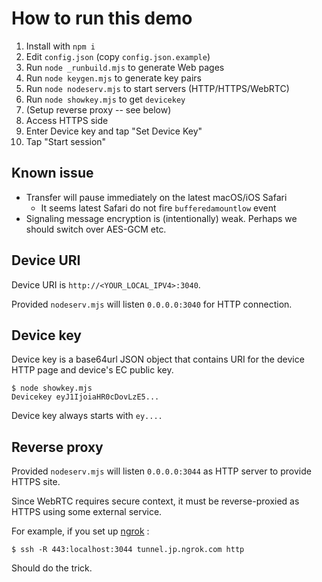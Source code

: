 # How to run this demo

1. Install with `npm i`
2. Edit `config.json` (copy `config.json.example`)
3. Run `node _runbuild.mjs` to generate Web pages
4. Run `node keygen.mjs` to generate key pairs
5. Run `node nodeserv.mjs` to start servers (HTTP/HTTPS/WebRTC)
6. Run `node showkey.mjs` to get `devicekey`
7. (Setup reverse proxy -- see below)
8. Access HTTPS side
9. Enter Device key and tap "Set Device Key"
10. Tap "Start session"

## Known issue

* Transfer will pause immediately on the latest macOS/iOS Safari
  * It seems latest Safari do not fire `bufferedamountlow` event
* Signaling message encryption is (intentionally) weak. Perhaps we should switch over AES-GCM etc.

## Device URI

Device URI is `http://<YOUR_LOCAL_IPV4>:3040`. 

Provided `nodeserv.mjs` will listen `0.0.0.0:3040` for HTTP connection.

## Device key

Device key is a base64url JSON object that contains URI for the device HTTP page and device's EC public key.

```
$ node showkey.mjs
Devicekey eyJ1IjoiaHR0cDovLzE5...
```

Device key always starts with `ey....` 

## Reverse proxy

Provided `nodeserv.mjs` will listen `0.0.0.0:3044` as HTTP server to provide HTTPS site. 

Since WebRTC requires secure context, it must be reverse-proxied as HTTPS using some external service.

For example, if you set up [ngrok](https://ngrok.com/docs/secure-tunnels/tunnels/ssh-reverse-tunnel-agent/) :

```
$ ssh -R 443:localhost:3044 tunnel.jp.ngrok.com http
```

Should do the trick.
